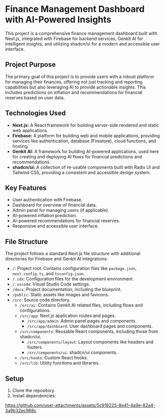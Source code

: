 # Finance Management Dashboard with AI-Powered Insights

This project is a comprehensive finance management dashboard built with Next.js, integrated with Firebase for backend services, Genkit AI for intelligent insights, and utilizing shadcn/ui for a modern and accessible user interface.

## Project Purpose

The primary goal of this project is to provide users with a robust platform for managing their finances, offering not just tracking and reporting capabilities but also leveraging AI to provide actionable insights. This includes predictions on inflation and recommendations for financial reserves based on user data.

## Technologies Used

*   **Next.js:** A React framework for building server-side rendered and static web applications.
*   **Firebase:** A platform for building web and mobile applications, providing services like authentication, database (Firestore), cloud functions, and hosting.
*   **Genkit AI:** A framework for building AI-powered applications, used here for creating and deploying AI flows for financial predictions and recommendations.
*   **shadcn/ui:** A collection of re-usable components built with Radix UI and Tailwind CSS, providing a consistent and accessible design system.

## Key Features

*   User authentication with Firebase.
*   Dashboard for overview of financial data.
*   Admin panel for managing users (if applicable).
*   AI-powered inflation prediction.
*   AI-powered recommendations for financial reserves.
*   Responsive and accessible user interface.

## File Structure

The project follows a standard Next.js file structure with additional directories for Firebase and Genkit AI integrations:

*   `/`: Project root. Contains configuration files like `package.json`, `next.config.ts`, and `tsconfig.json`.
*   `/.idx`: Configuration files for the development environment.
*   `/.vscode`: Visual Studio Code settings.
*   `/docs`: Project documentation, including the blueprint.
*   `/public`: Static assets like images and favicons.
*   `/src`: Source code directory.
    *   `/src/ai`: Contains Genkit AI related files, including flows and configurations.
    *   `/src/app`: Next.js application routes and pages.
        *   `/src/app/admin`: Admin panel pages and components.
        *   `/src/app/dashboard`: User dashboard pages and components.
    *   `/src/components`: Reusable React components, including those from shadcn/ui.
        *   `/src/components/layout`: Layout components like headers and footers.
        *   `/src/components/ui`: shadcn/ui components.
    *   `/src/hooks`: Custom React hooks.
    *   `/src/lib`: Utility functions and libraries.

## Setup

1. Clone the repository.
2. Install dependencies:




https://github.com/user-attachments/assets/5c919225-8e41-4a9e-82a4-3a9b32ec968c

